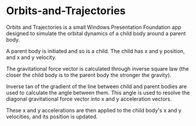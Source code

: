 # Orbits-and-Trajectories

Orbits and Trajectories is a small Windows Presentation Foundation app designed to simulate the orbital dynamics of a child body around a parent body.

A parent body is initiated and so is a child. The child has x and y position, and x and y velocity. 

The gravitational force vector is calculated through inverse square law (the closer the child body is to the parent body the stronger the gravity).

Inverse tan of the gradient of the line between child and parent bodies are used to calculate the angle between them. This angle is used to resolve the diagonal gravitational force vector into x and y acceleration vectors.

These x and y accelerations are then applied to the child body's x and y velocities, and its position is updated.
